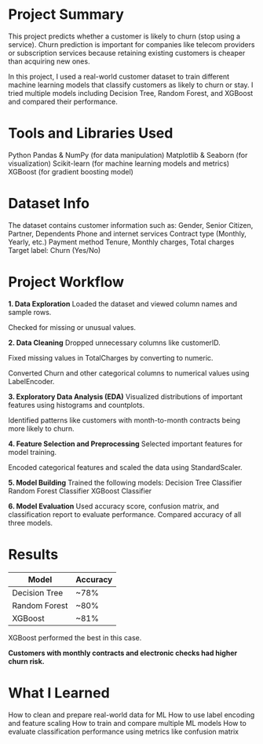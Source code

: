 
# Project Summary
This project predicts whether a customer is likely to churn (stop using a service). Churn prediction is important for companies like telecom providers or subscription services because retaining existing customers is cheaper than acquiring new ones.

In this project, I used a real-world customer dataset to train different machine learning models that classify customers as likely to churn or stay. I tried multiple models including Decision Tree, Random Forest, and XGBoost and compared their performance.


# Tools and Libraries Used
Python
Pandas & NumPy (for data manipulation)
Matplotlib & Seaborn (for visualization)
Scikit-learn (for machine learning models and metrics)
XGBoost (for gradient boosting model)

# Dataset Info
The dataset contains customer information such as:
Gender, Senior Citizen, Partner, Dependents
Phone and internet services
Contract type (Monthly, Yearly, etc.)
Payment method
Tenure, Monthly charges, Total charges
Target label: Churn (Yes/No)

# Project Workflow
**1. Data Exploration**
Loaded the dataset and viewed column names and sample rows.

Checked for missing or unusual values.

**2. Data Cleaning**
Dropped unnecessary columns like customerID.

Fixed missing values in TotalCharges by converting to numeric.

Converted Churn and other categorical columns to numerical values using LabelEncoder.

**3. Exploratory Data Analysis (EDA)**
Visualized distributions of important features using histograms and countplots.

Identified patterns like customers with month-to-month contracts being more likely to churn.

**4. Feature Selection and Preprocessing**
Selected important features for model training.

Encoded categorical features and scaled the data using StandardScaler.

**5. Model Building**
Trained the following models:
Decision Tree Classifier
Random Forest Classifier
XGBoost Classifier

**6. Model Evaluation**
Used accuracy score, confusion matrix, and classification report to evaluate performance.
Compared accuracy of all three models.


# Results
| Model         | Accuracy |
| ------------- | -------- |
| Decision Tree | \~78%    |
| Random Forest | \~80%    |
| XGBoost       | \~81%    |

XGBoost performed the best in this case.

**Customers with monthly contracts and electronic checks had higher churn risk.**


# What I Learned
How to clean and prepare real-world data for ML
How to use label encoding and feature scaling
How to train and compare multiple ML models
How to evaluate classification performance using metrics like confusion matrix
